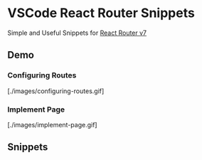 # VSCode React Router Snippets

Simple and Useful Snippets for [React Router v7](https://reactrouter.com/)

## Demo

### Configuring Routes

[./images/configuring-routes.gif]

### Implement Page

[./images/implement-page.gif]

## Snippets
